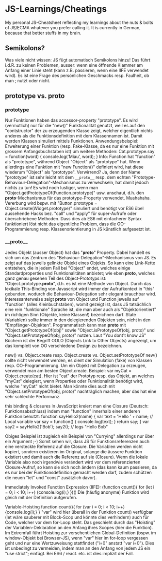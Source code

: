 # JS-Learnings/Cheatings
My personal JS-Cheatsheet reflecting my learnings about the nuts & bolts of JS/ECMA whatever you prefer calling it. It is currently in German, because that better stuffs in my brain.


## Semikolons?
Was viele nicht wissen: JS fügt automatisch Semikolons hinzu! Das führt i.d.R. zu keinen Problemen, ausser: wenn eine öffnende Klammer am Anfang einer Linie steht (kann z.B. passieren, wenn eine IIFE verwendet wird).
Es ist eine Frage des persönlichen Geschmacks resp. Faulheit, ob man ; nutzt oder nicht.

## prototype vs. __proto__

### prototype
Nur Funktionen haben das accessor-property "prototype". Es wird (vermutlich)  nur für die "new()" Funktionalität genutzt, weil es auf den "contstructor" der zu erzeugenden Klasse zeigt, welcher eigentlich nichts anderes als die Funktionsdefinition mit dem Klassennamen ist. Damit werden Klassen simuliert mittels Funktionen. Anwendungsbeispiel: Erweiterung einer Funktion (resp. Fake-Klasse, da es nur eine Funktion mit grossem Anfangsbuchstaben ist) um weitere Methoden:
Cat.prototype.say = function(word) { console.log('Miau', word); }
Info: Function hat "function" als "prototype", während Object "Object" als "prototype" hat. Wenn allerdings eine Funktion mit "new Function()" definiert wird, hat diese wiederum "Object" als "prototype". Verwirrend? Ja, denn der Name "prototype" ist sehr leicht mit dem `__proto__` resp. dem echten "Prototype-Behaviour-Delegation"-Mechanismus zu verwechseln, hat damit jedoch nichts zu tun! Es wird noch lustiger, wenn man "Object.getPrototypeOf(Function.prototype)" usw. anschaut, d.h. den __proto__-Mechanismus für das prototype-Property verwendet. Muahahaha. Vererbung wird bspw. mit "Button.prototype = Object.create(Widget.prototype)" simuliert und benötigt vor ES6 übel aussehende Hacks bez. "call" und "apply" für super-Aufrufe oder überschriebene Methoden. Dass dies ab ES6 mit einfacherer Syntax funktioniert löst nicht das eigentliche Problem, dass die OO-Programmierung resp. Klassenorientierung in JS künstlich aufgesetzt ist.

### \_\_proto\_\_
Jedes Objekt (ausser Object) hat das "__proto__" Property. Dabei handelt es sich um das Zentrum des "Behaviour-Delegation"-Mechanismus von JS. Es zeigt auf das jeweils gelinkte Objekt eines Objekts.
So kann eine Link-Kette entstehen, die in jedem Fall bei "Object" endet, welches einige Standardproperties und Funktionalitäten anbietet; wie eben __proto__, welches ganz genau gesehen Teil des Object-Prototyps ist: "Object.prototype.__proto__", d.h. es ist eine Methode von Object. Durch das lexikale This-Binding von Javascript wird immer der Aufrufkontext in "this" gebunden, wodurch die Behaviour-Delegation sehr elegant brauchbar wird. Interessanterweise zeigt __proto__ von Object und Function jeweils auf "function" (alles Kleinbuchstaben), womit gezeigt ist, dass JS tatsächlich eine rein "funktionale" Sprache ist, die man aber auch als "Objektorientiert" im richtigen Sinn (Objekte, keine Klassen!) bezeichnen darf.
State (Variablen) sollte immer in den delegierenden Objekten sein, nicht in den "Empfänger-Objekten". Programmatisch kann man __proto__ mit "Object.getPrototypeOf(obj)" sowie "Object.isPrototypeOf(obj, proto)" und "Object.setPrototypeOf(obj, proto)" nutzen. Laut "You dont't know JS" Büchern ist der Begriff OOLO (Objects Link to Other Objects) angezeigt, um das komplett von OO verschiedene Design zu bezeichnen.

new() vs. Object.create resp. Object.create vs. Object.setPrototypeOf
new() sollte nicht verwendet werden, es dient der Simulation (fake) von Klassen resp. OO-Programmierung. Um ein Objekt mit Delegation zu erzeugen, verwendet man am besten Object.create. Beispiel: var myCat = Object.create(cat). Hier ist "cat" der Prototyp resp. das Objekt, an welches "myCat" delegiert, wenn Properties oder Funktionalität benötigt wird, welche "myCat" nicht bietet. Man könnte dies auch mit "Object.setPrototypeOf(obj, proto)" nachträglich machen, aber das hat eine sehr schlechte Performanz.

this binding & closures
In JavaScript kreiert man eine Closure (Deutsch: Funktionsabschluss) indem man "function" innerhalb einer anderen Funktion benutzt:
function sayHello2(name) {
  var text = 'Hello ' + name; // Local variable
  var say = function() { console.log(text); }
  return say;
}
var say2 = sayHello2('Bob');
say2(); // logs "Hello Bob"

Obiges Beispiel ist zugleich ein Beispiel von "Currying" allerdings nur über ein Argument ;-)
Somit sehen wir, dass JS für Funktionsreferenzen auch eine versteckte Referenz auf die Closure. Die Variablen werden nicht kopiert, sondern existieren im Original, solange die äussere Funktion existiert und damit auch die Referenz auf sie (Closure). Wenn die lokale Variable also noch irgendwie verändert wird vor dem referenzierten Closure-Aufruf, so kann sie sich noch ändern (das kann kaum passieren, da es nur bei der Funktionsdefinition gemacht werden darf, zudem schützen die neuen "let" und "const" zusätzlich davor).

Immediately Invoked Function Expression (IIFE):
(function count(){
  for (let i = 0; i < 10; i++)
    {console.log(i);}
})()
Die (häufig anonyme) Funktion wird gleich mit der Definition aufgerufen.

Variable-Hoisting
function count(){
  for (var i = 0; i < 10; i++)
    {console.log(i);}
}
"var" wird hier überall in der Funktion count() verfügbar (let wäre sauberer mit Block-Scop und könnte dies verhindern) auch für Code, welcher vor dem for-Loop steht. Das geschieht durch das "Hoisting" der Variablen-Deklaration an den Anfang ihres Scopes (hier die Funktion). Im Extremfall führt Hoisting zur versehentlichen Global-Definition (bspw. im window-Objekt bei Browser-JS), wenn "var" hier im for-loop vergessen geht und nur eine Wertzuweisung stattfindet ("i=0" anstatt "var i=0"). Dies ist unbedingt zu vermeiden, indem man an den Anfang von jedem JS ein "use strict"; einfügt. Bei ES6 / react. etc. ist dies implizit der Fall.
